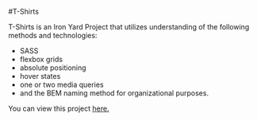 #T-Shirts

T-Shirts is an Iron Yard Project that utilizes understanding of the following methods and technologies:

* SASS 
* flexbox grids 
* absolute positioning 
* hover states 
* one or two media queries 
* and the BEM naming method for organizational purposes. 

You can view this project <a href="http://jmmccasland-tshirts.surge.sh/" target="_blank">here.</a>
